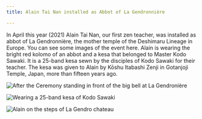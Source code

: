 ```yaml
---
title: Alain Tai Nan installed as Abbot of La Gendronnière

---
```

In April this year (2021) Alain Tai Nan, our first zen teacher, was installed as abbot of La Gendronnière, the mother temple of the Deshimaru Lineage in Europe. You can see some images of the event here. Alain is wearing the bright red kolomo of an abbot and a kesa that belonged to Master Kodo Sawaki. It is a 25-band kesa sewn by the disciples of Kodo Sawaki for their teacher. The kesa was given to Alain by Kōshu Itabashi Zenji in Gotanjoji Temple, Japan, more than fifteen years ago.

![After the Ceremony standing in front of the big bell at La Gendronière](https://zenireland.s3.eu-west-1.amazonaws.com/alain_on_steps.jpg "After the Ceremony standing in front of the big bell at La Gendronière")

![Wearing a 25-band kesa of Kodo Sawaki](https://zenireland.s3.eu-west-1.amazonaws.com/alain_wearing_sawaki_kesa.jpg "Wearing a 25-band kesa of Kodo Sawaki")

![Alain on the steps of La Gendro chateau](https://zenireland.s3.eu-west-1.amazonaws.com/after_ceremony.jpg "Alain on the steps of La Gendro chateau")